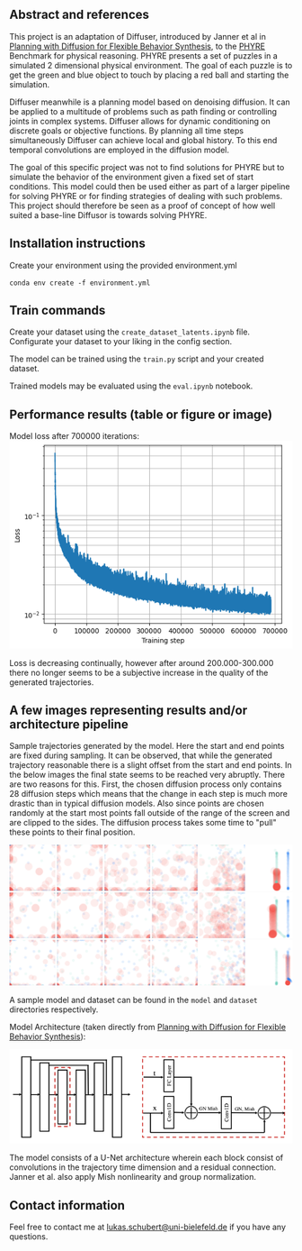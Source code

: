 ## Abstract and references 
This project is an adaptation of Diffuser, introduced by Janner et al in [Planning with Diffusion for Flexible Behavior Synthesis](https://diffusion-planning.github.io/), to the [PHYRE](https://phyre.ai/) Benchmark for physical reasoning. 
PHYRE presents a set of puzzles in a simulated 2 dimensional physical environment. The goal of each puzzle is to get the green and blue object to touch by placing a red ball and starting the simulation.

Diffuser meanwhile is a planning model based on denoising diffusion. It can be applied to a multitude of problems such as path finding or controlling joints in complex systems. Diffuser allows for dynamic conditioning on discrete goals or objective functions. By planning all time steps simultaneously Diffuser can achieve local and global history. To this end temporal convolutions are employed in the diffusion model.

The goal of this specific project was not to find solutions for PHYRE but to simulate the behavior of the environment given a fixed set of start conditions. This model could then be used either as part of a larger pipeline for solving PHYRE or for finding strategies of dealing with such problems. This project should therefore be seen as a proof of concept of how well suited a base-line Diffusor is towards solving PHYRE.

## Installation instructions

Create your environment using the provided environment.yml

```
conda env create -f environment.yml
```

## Train commands

Create your dataset using the `create_dataset_latents.ipynb` file. Configurate your dataset to your liking in the config section.

The model can be trained using the `train.py` script and your created dataset. 

Trained models may be evaluated using the `eval.ipynb` notebook.

## Performance results (table or figure or image)
Model loss after 700000 iterations:
![Model loss](images/loss.png )

Loss is decreasing continually, however after around 200.000-300.000 there no longer seems to be a subjective increase in the quality of the generated trajectories.

## A few images representing results and/or architecture pipeline
Sample trajectories generated by the model. Here the start and end points are fixed during sampling. It can be observed, that while the generated trajectory reasonable there is a slight offset from the start and end points. In the below images the final state seems to be reached very abruptly. There are two reasons for this. First, the chosen diffusion process only contains 28 diffusion steps which means that the change in each step is much more drastic than in typical diffusion models. Also since points are chosen randomly at the start most points fall outside of the range of the screen and are clipped to the sides. The diffusion process takes some time to "pull" these points to their final position.

![Sample Trajectory](images/sample-210000-1.png )
![Sample Trajectory](images/sample-220000-0.png )
![Sample Trajectory](images/sample-220000-1.png )

A sample model and dataset can be found in the `model` and `dataset` directories respectively.

Model Architecture (taken directly from [Planning with Diffusion for Flexible Behavior Synthesis](https://diffusion-planning.github.io/)):

![Model Architecture](images/temp_unet_janner.png)

The model consists of a U-Net architecture wherein each block consist of convolutions in the trajectory time dimension and a residual connection. Janner et al. also apply Mish nonlinearity and group normalization. 

## Contact information

Feel free to contact me at lukas.schubert@uni-bielefeld.de if you have any questions.

